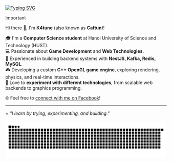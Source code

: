 [![Typing SVG](https://readme-typing-svg.demolab.com?font=IBM+Plex+Mono&weight=500&size=30&duration=6000&pause=1000&color=F7F7F7&width=435&lines=About+Me%3A)](https://git.io/typing-svg)

> [!IMPORTANT]
> Hi there 👋, I'm **K4tune** (also known as **Caftun**)!
>
> 🎓 I'm a **Computer Science student** at Hanoi University of Science and Technology (HUST).  
> 💻 Passionate about **Game Development** and **Web Technologies**.  
> 🚀 Experienced in building backend systems with **NestJS, Kafka, Redis, MySQL**.  
> 🎮 Developing a custom **C++ OpenGL game engine**, exploring rendering, physics, and real-time interactions.  
> 🧪 Love to **experiment with different technologies**, from scalable web backends to graphics programming.  
>
> 🌐 Feel free to [connect with me on Facebook](https://www.facebook.com/caftun.nd)!

---

⭐️ *"I learn by trying, experimenting, and building."*

![snake gif](https://github.com/ItsK4tune/ItsK4tune/blob/output/github-snake-dark.svg)
